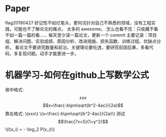 # Paper
flag20190427
好记性不如烂笔头，更何况针对自己不熟悉的领域，没有工程实践，可能也不了解论文的痛点。
太多的 awesome， 怎么也看不完：只收藏不看不如一篇一篇的看……
每天至少读一篇论文，更新一个 commit
主要记录：项目组、解决问题、实验成绩、原因分析、改进措施、损失函数、训练过程、优缺点分析。
看论文不要讲究数量和前沿，关键理论要吃透，要研究前因后果，多看代码，多复现问题。动手才能更进一步。
# 机器学习-如何在github上写数学公式
<script type="text/javascript" src="http://cdn.mathjax.org/mathjax/latest/MathJax.js?config=default"></script>
居中格式: $$xxx$$
$$x=\frac{-b\pm\sqrt{b^2-4ac}}{2a}$$
靠左格式: \\(xxx\\)
\\(x=\frac{-b\pm\sqrt{b^2-4ac}}{2a}\\)
测试
$$\frac{7x+5}{1+y^2}$$
\\(l(x_i) = - \log_2 P(x_i)\\)
